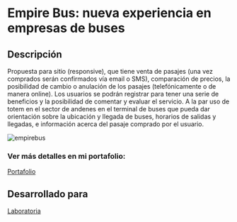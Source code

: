 # Empire Bus: nueva experiencia en empresas de buses
## Descripción
Propuesta para sitio (responsive), que tiene venta de pasajes (una vez comprados serán confirmados vía email o SMS), comparación de precios, la posibilidad de cambio o anulación de los pasajes (telefónicamente o de manera online). 
Los usuarios se podrán registrar para tener una serie de beneficios y la posibilidad de comentar y evaluar el servicio. 
A la par uso de totem en el sector de andenes en el terminal de buses que pueda dar orientación sobre la ubicación y llegada de buses, horarios de salidas y llegadas, e información acerca del pasaje comprado por el usuario.

![empirebus](https://user-images.githubusercontent.com/32280840/37886825-2981cec8-3094-11e8-957c-57015f4a7a72.jpg)

### Ver más detalles en mi portafolio:
[Portafolio](https://jotavasquez.github.io/portafolio-j/)

## Desarrollado para 
[Laboratoria](http://laboratoria.la)

